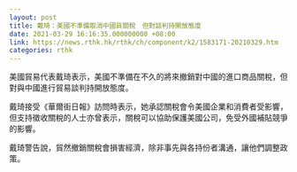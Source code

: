 ```yaml
---
layout: post
title: 戴琦：美國不準備取消中國貨關稅　但對談判持開放態度
date: 2021-03-29 16:16:35.000000000 +08:00
link: https://news.rthk.hk/rthk/ch/component/k2/1583171-20210329.htm
categories: rthk
---
```


美國貿易代表戴琦表示，美國不準備在不久的將來撤銷對中國的進口商品關稅，但對與中國進行貿易談判持開放態度。

戴琦接受《華爾街日報》訪問時表示，她承認關稅會令美國企業和消費者受影響，但支持徵收關稅的人士亦曾表示，關稅可以協助保護美國公司，免受外國補貼競爭的影響。

戴琦警告說，貿然撤銷關稅會損害經濟，除非事先與各持份者溝通，讓他們調整政策。
